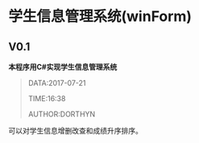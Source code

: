 # 学生信息管理系统(winForm)

## V0.1

**本程序用C#实现学生信息管理系统**

> DATA:2017-07-21
>
> TIME:16:38
>
> AUTHOR:DORTHYN

可以对学生信息增删改查和成绩升序排序。